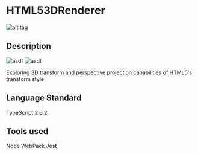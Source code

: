 # HTML53DRenderer 
![alt tag](http://jfcameron.github.io/Github/CSSRender/Render.png "")

## Description
![asdf](https://img.shields.io/badge/development%20status-active-green.svg)
![asdf](https://img.shields.io/badge/platforms-web-lightgrey.svg)

Exploring 3D transform and perspective projection capabilities of HTML5's transform style

## Language Standard
TypeScript 2.6.2.

## Tools used
Node
WebPack
Jest
